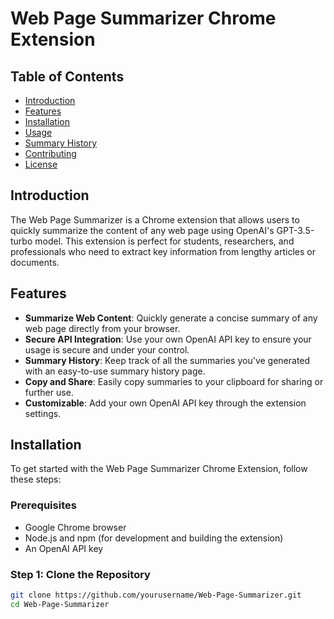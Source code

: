 # Web Page Summarizer Chrome Extension

## Table of Contents
- [Introduction](#introduction)
- [Features](#features)
- [Installation](#installation)
- [Usage](#usage)
- [Summary History](#summary-history)
- [Contributing](#contributing)
- [License](#license)

## Introduction

The Web Page Summarizer is a Chrome extension that allows users to quickly summarize the content of any web page using OpenAI's GPT-3.5-turbo model. This extension is perfect for students, researchers, and professionals who need to extract key information from lengthy articles or documents.

## Features

- **Summarize Web Content**: Quickly generate a concise summary of any web page directly from your browser.
- **Secure API Integration**: Use your own OpenAI API key to ensure your usage is secure and under your control.
- **Summary History**: Keep track of all the summaries you've generated with an easy-to-use summary history page.
- **Copy and Share**: Easily copy summaries to your clipboard for sharing or further use.
- **Customizable**: Add your own OpenAI API key through the extension settings.

## Installation

To get started with the Web Page Summarizer Chrome Extension, follow these steps:

### Prerequisites

- Google Chrome browser
- Node.js and npm (for development and building the extension)
- An OpenAI API key

### Step 1: Clone the Repository

```bash
git clone https://github.com/yourusername/Web-Page-Summarizer.git
cd Web-Page-Summarizer
